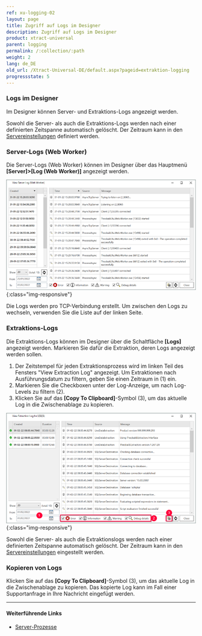 ```yaml
---
ref: xu-logging-02
layout: page
title: Zugriff auf Logs im Designer
description: Zugriff auf Logs im Designer
product: xtract-universal
parent: logging
permalink: /:collection/:path
weight: 2
lang: de_DE
old_url: /Xtract-Universal-DE/default.aspx?pageid=extraktion-logging
progressstate: 5
---
```


### Logs im Designer
Im Designer können Server- und Extraktions-Logs angezeigt werden.

Sowohl die Server- als auch die Extraktions-Logs werden nach einer definierten Zeitspanne automatisch gelöscht. Der Zeitraum kann in den [Servereinstellungen](../server/server_einstellungen) definiert werden.

### Server-Logs (Web Worker)

Die Server-Logs (Web Worker) können im Designer über das Hauptmenü **[Server]>[Log (Web Worker)]** angezeigt werden.

![View-Server-Log](/img/content/View-Server-Log.png){:class="img-responsive"}
 
Die Logs werden pro TCP-Verbindung erstellt. Um zwischen den Logs zu wechseln, verwenden Sie die Liste auf der linken Seite. 

### Extraktions-Logs

Die Extraktions-Logs können im Designer über die Schaltfläche **[Logs]** angezeigt werden. 
Markieren Sie dafür die Extraktion, deren Logs angezeigt werden sollen.

1. Der Zeitstempel für jeden Extraktionsprozess wird im linken Teil des Fensters "View Extraction Log" angezeigt.
Um Extraktionen nach Ausführungsdatum zu filtern, geben Sie einen Zeitraum in (1) ein.
2. Markieren Sie die Checkboxen unter der Log-Anzeige, um nach Log-Levels zu filtern (2).
3. Klicken Sie auf das **[Copy To Clipboard]**-Symbol (3), um das aktuelle Log in die Zwischenablage zu kopieren. 

![View-Extraction-Log](/img/content/View-Extraction-Log.png){:class="img-responsive"}

Sowohl die Server- als auch die Extraktionslogs werden nach einer definierten Zeitspanne automatisch gelöscht. 
Der Zeitraum kann in den [Servereinstellungen](../server/server_einstellungen) eingestellt werden.

### Kopieren von Logs
Klicken Sie auf das **[Copy To Clipboard]**-Symbol (3), um das aktuelle Log in die Zwischenablage zu kopieren. 
Das kopierte Log kann im Fall einer Supportanfrage in Ihre Nachricht eingefügt werden.


****
#### Weiterführende Links
- [Server-Prozesse](../server)
